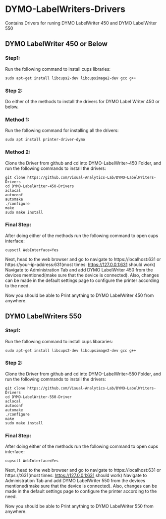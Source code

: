 # DYMO-LabelWriters-Drivers
Contains Drivers for runing DYMO LabelWriter 450 and DYMO LabelWriter 550

## DYMO LabelWriter 450 or Below

### Step1:
Run the following command to install cups libraries:

`sudo apt-get install libcups2-dev libcupsimage2-dev gcc g++`
### Step 2:

Do either of the methods to install the drivers for DYMO Label Writer 450 or below.

### Method 1:
Run the following command for installing all the drivers:

`sudo apt install printer-driver-dymo `

### Method 2:
Clone the Driver from github and cd into DYMO-LabelWriter-450 Folder, and run the following commands to install the drivers:

```
git clone https://github.com/Visual-Analytics-Lab/DYMO-LabelWriters-Drivers
cd DYMO-LabelWriter-450-Drivers
aclocal
autoconf
automake
./configure
make
sudo make install
```

### Final Step:

After doing either of the methods run the following command to open cups interface:

 `cupsctl WebInterface=Yes`

Next, head to the web browser and go to navigate to https://localhost:631 or https://your-ip-address:631(most times:  https://127.0.0.1:631 should work)
Navigate to Administration Tab and add DYMO LabelWriter 450 from the devices mentioned(make sure that the device is connected).
Also, changes can be made in the default settings page to configure the printer according to the need.

Now you should be able to Print anything to DYMO LabelWriter 450 from anywhere.

## DYMO LabelWriters 550

### Step1:
Run the following command to install cups libararies:

`sudo apt-get install libcups2-dev libcupsimage2-dev gcc g++`
### Step 2:

Clone the Driver from github and cd into DYMO-LabelWriter-550 Folder, and run the following commands to install the drivers:

```
git clone https://github.com/Visual-Analytics-Lab/DYMO-LabelWriters-Drivers
cd DYMO-LabelWriter-550-Driver
aclocal
autoconf
automake
./configure
make
sudo make install
```

### Final Step:

After doing either of the methods run the following command to open cups interface:

 `cupsctl WebInterface=Yes`

 Next, head to the web browser and go to navigate to https://localhost:631 or https://<your-ip-address>:631(most times:  https://127.0.0.1:631 should work)
Navigate to Administration Tab and add DYMO LabelWriter 550 from the devices mentioned(make sure that the device is connected).
Also, changes can be made in the default settings page to configure the printer according to the need.

Now you should be able to Print anything to DYMO LabelWriter 550 from anywhere.
